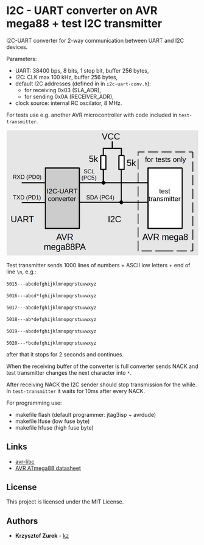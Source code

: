# I2C - UART converter on AVR mega88 + test I2C transmitter

I2C-UART converter for 2-way communication between UART and I2C devices.

Parameters:

* UART: 38400 bps, 8 bits, 1 stop bit, buffer 256 bytes,
* I2C: CLK max 100 kHz, buffer 256 bytes,
* default I2C addresses (defined in in ```i2c-uart-conv.h```):
	- for receiving 0x03 (SLA_ADR),
	- for sending 0x0A (RECEIVER_ADR),
* clock source: internal RC oscilator, 8 MHz.

For tests use e.g. another AVR microcontroller with code included in ```test-transmitter```.

![schemas](p1.png)

Test transmitter sends 1000 lines of numbers + ASCII low letters + end of line ```\n```, e.g.:

```5015---abcdefghijklmnopqrstuvwxyz```

```5016---abcd*fghijklmnopqrstuvwxyz```

```5017---abcdefghijklmnopqrstuvwxyz```

```5018---ab*defghijklmnopqrstuvwxyz```

```5019---abcdefghijklmnopqrstuvwxyz```

```5020---*bcdefghijklmnopqrstuvwxyz```

after that it stops for 2 seconds and continues.

When the receiving buffer of the converter is full converter sends NACK and test transmitter changes the next character into ```*```.

After receiving NACK the I2C sender should stop transmission for the while. In ```test-transmitter``` it waits for 10ms after every NACK.

For programming use:

* makefile flash (default programmer: jtag3isp + avrdude)
* makefile lfuse (low fuse byte)
* makefile hfuse (high fuse byte)

## Links

* [avr-libc](https://www.nongnu.org/avr-libc/user-manual/index.html)
* [AVR ATmega88 datasheet](https://ww1.microchip.com/downloads/en/DeviceDoc/ATmega48_88_168_megaAVR-Data-Sheet-40002074.pdf)

## License

This project is licensed under the MIT License.

## Authors

* **Krzysztof Zurek** - [kz](https://github.com/KrzysztofZurek1973)

